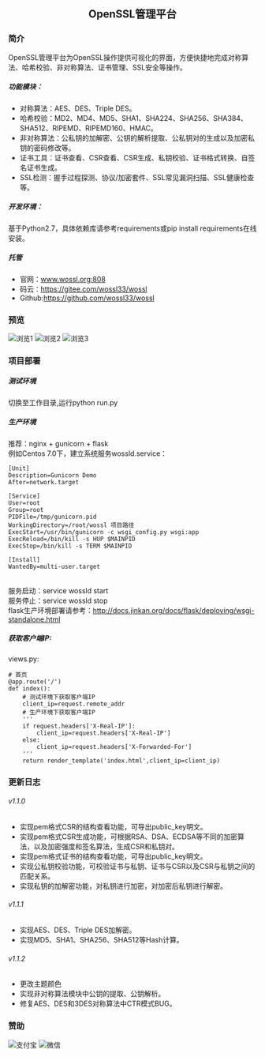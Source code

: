 ## <p align=center>OpenSSL管理平台</p>
### 简介
OpenSSL管理平台为OpenSSL操作提供可视化的界面，方便快捷地完成对称算法、哈希校验、非对称算法、证书管理、SSL安全等操作。
##### 功能模块：
- 对称算法：AES、DES、Triple DES。
- 哈希校验：MD2、MD4、MD5、SHA1、SHA224、SHA256、SHA384、SHA512、RIPEMD、RIPEMD160、HMAC。
- 非对称算法：公私钥的加解密、公钥的解析提取、公私钥对的生成以及加密私钥的密码修改等。
- 证书工具：证书查看、CSR查看、CSR生成、私钥校验、证书格式转换、自签名证书生成。
- SSL检测：握手过程探测、协议/加密套件、SSL常见漏洞扫描、SSL健康检查等。
##### 开发环境：
基于Python2.7，具体依赖库请参考requirements或pip install requirements在线安装。
##### 托管
- 官网：www.wossl.org:808
- 码云：https://gitee.com/wossl33/wossl
- Github:https://github.com/wossl33/wossl
### 预览
![浏览1](https://gitee.com/uploads/images/2018/0102/120319_153356a7_1700467.png "浏览1")
![浏览2](https://gitee.com/uploads/images/2018/0102/120339_8f796ee9_1700467.png "浏览2")
![浏览3](https://gitee.com/uploads/images/2018/0102/120352_90554ee3_1700467.png "浏览3")
### 项目部署
##### 测试环境
切换至工作目录,运行python run.py
##### 生产环境
推荐：nginx + gunicorn + flask
<br>例如Centos 7.0下，建立系统服务wossld.service：
```
[Unit]
Description=Gunicorn Demo
After=network.target

[Service]
User=root
Group=root
PIDFile=/tmp/gunicorn.pid
WorkingDirectory=/root/wossl 项目路径
ExecStart=/usr/bin/gunicorn -c wsgi_config.py wsgi:app
ExecReload=/bin/kill -s HUP $MAINPID
ExecStop=/bin/kill -s TERM $MAINPID

[Install]
WantedBy=multi-user.target 
```
<br>服务启动：service wossld start
<br>服务停止：service wossld stop
<br>flask生产环境部署请参考：http://docs.jinkan.org/docs/flask/deploying/wsgi-standalone.html
##### 获取客户端IP:
views.py:
```
# 首页
@app.route('/')
def index():
    # 测试环境下获取客户端IP
    client_ip=request.remote_addr
    # 生产环境下获取客户端IP
    '''
    if request.headers['X-Real-IP']:
        client_ip=request.headers['X-Real-IP']
    else:
        client_ip=request.headers['X-Forwarded-For']
    '''
    return render_template('index.html',client_ip=client_ip)
```
### 更新日志
###### v1.1.0
- 实现pem格式CSR的结构查看功能，可导出public_key明文。
- 实现pem格式CSR生成功能，可根据RSA、DSA、ECDSA等不同的加密算法，以及加密强度和签名算法，生成CSR和私钥对。
- 实现pem格式证书的结构查看功能，可导出public_key明文。
- 实现公私钥校验功能，可校验证书与私钥、证书与CSR以及CSR与私钥之间的匹配关系。
- 实现私钥的加解密功能，对私钥进行加密，对加密后私钥进行解密。
###### v1.1.1
- 实现AES、DES、Triple DES加解密。
- 实现MD5、SHA1、SHA256、SHA512等Hash计算。
###### v1.1.2
- 更改主题颜色
- 实现非对称算法模块中公钥的提取、公钥解析。
- 修复AES、DES和3DES对称算法中CTR模式BUG。
### 赞助
![支付宝](https://gitee.com/uploads/images/2017/1225/180427_0be229c7_1700467.png "支付宝")
![微信](https://gitee.com/uploads/images/2017/1225/180531_9ac72dec_1700467.png "微信")
